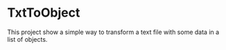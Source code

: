 # TxtToObject
This project show a simple way to transform a text file with some data in a list of objects.
